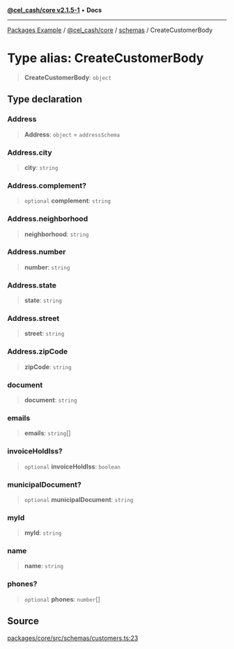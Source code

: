 [**@cel_cash/core v2.1.5-1**](../../README.md) • **Docs**

***

[Packages Example](../../../../README.md) / [@cel\_cash/core](../../README.md) / [schemas](../README.md) / CreateCustomerBody

# Type alias: CreateCustomerBody

> **CreateCustomerBody**: `object`

## Type declaration

### Address

> **Address**: `object` = `addressSchema`

### Address.city

> **city**: `string`

### Address.complement?

> `optional` **complement**: `string`

### Address.neighborhood

> **neighborhood**: `string`

### Address.number

> **number**: `string`

### Address.state

> **state**: `string`

### Address.street

> **street**: `string`

### Address.zipCode

> **zipCode**: `string`

### document

> **document**: `string`

### emails

> **emails**: `string`[]

### invoiceHoldIss?

> `optional` **invoiceHoldIss**: `boolean`

### municipalDocument?

> `optional` **municipalDocument**: `string`

### myId

> **myId**: `string`

### name

> **name**: `string`

### phones?

> `optional` **phones**: `number`[]

## Source

[packages/core/src/schemas/customers.ts:23](https://github.com/Pyxlab/celcash/blob/a34e89ae69c9dcb41ba66226cb05c8c8b83b7cf4/packages/core/src/schemas/customers.ts#L23)
